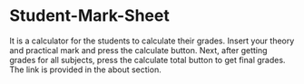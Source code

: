 # Student-Mark-Sheet
It is a calculator for the students to calculate their grades. Insert your theory and practical mark and press the calculate button. Next, after getting grades for all subjects, press the calculate total button to get final grades. The link is provided in the about section.
